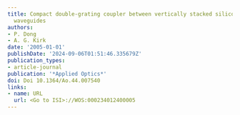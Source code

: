 ```yaml
---
title: Compact double-grating coupler between vertically stacked silicon-on-insulator
  waveguides
authors:
- P. Dong
- A. G. Kirk
date: '2005-01-01'
publishDate: '2024-09-06T01:51:46.335679Z'
publication_types:
- article-journal
publication: '*Applied Optics*'
doi: Doi 10.1364/Ao.44.007540
links:
- name: URL
  url: <Go to ISI>://WOS:000234012400005
---
```

